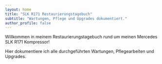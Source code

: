 ```yaml
---
layout: home
title: "SLK R171 Restaurierungstagebuch"
subtitle: "Wartungen, Pflege und Upgrades dokumentiert."
author_profile: false
---
```


Willkommen in meinem Restaurierungstagebuch rund um meinen Mercedes SLK R171 Kompressor!

Hier dokumentiere ich alle durchgeführten Wartungen, Pflegearbeiten und Upgrades.
